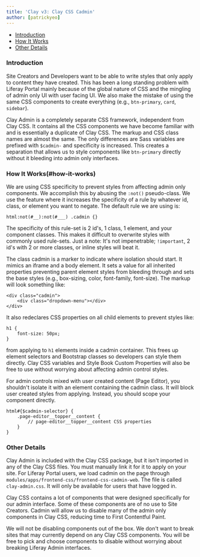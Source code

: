 ```yaml
---
title: 'Clay v3: Clay CSS Cadmin'
author: [patrickyeo]
---
```


<div class="nav-toc">

-   [Introduction](#introduction)
-   [How It Works](#how-it-works)
-   [Other Details](#other-details)

</div>

### Introduction

Site Creators and Developers want to be able to write styles that only apply to content they have created. This has been a long standing problem with Liferay Portal mainly because of the global nature of CSS and the mingling of admin only UI with user facing UI. We also make the mistake of using the same CSS components to create everything (e.g., `btn-primary`, `card`, `sidebar`).

Clay Admin is a completely separate CSS framework, independent from Clay CSS. It contains all the CSS components we have become familiar with and is essentially a duplicate of Clay CSS. The markup and CSS class names are almost the same. The only differences are Sass variables are prefixed with `$cadmin-` and specificity is increased. This creates a separation that allows us to style components like `btn-primary` directly without it bleeding into admin only interfaces.

### How It Works(#how-it-works)

We are using CSS specificity to prevent styles from affecting admin only components. We accomplish this by abusing the `:not()` pseudo-class. We use the feature where it increases the specificity of a rule by whatever id, class, or element you want to negate. The default rule we are using is:

```html{expanded}
html:not(#__):not(#___) .cadmin {}
```

The specificity of this rule-set is 2 id's, 1 class, 1 element, and your component classes. This makes it difficult to overwrite styles with commonly used rule-sets. Just a note: It's not impenetrable; `!important`, 2 id's with 2 or more classes, or inline styles will beat it.

The class cadmin is a marker to indicate where isolation should start. It mimics an iframe and a body element. It sets a value for all inherited properties preventing parent element styles from bleeding through and sets the base styles (e.g., box-sizing, color, font-family, font-size). The markup will look something like:

```html{expanded}
<div class="cadmin">
	<div class="dropdown-menu"></div>
</div>
```

It also redeclares CSS properties on all child elements to prevent styles like:

```css{expanded}
h1 {
	font-size: 50px;
}
```

from applying to `h1` elements inside a cadmin container. This frees up element selectors and Bootstrap classes so developers can style them directly. Clay CSS variables and Style Book Custom Properties will also be free to use without worrying about affecting admin control styles.

For admin controls mixed with user created content (Page Editor), you shouldn't isolate it with an element containing the cadmin class. It will block user created styles from applying. Instead, you should scope your component directly.

```scss{expanded}
html#{$cadmin-selector} {
	.page-editor__topper__content {
		// page-editor__topper__content CSS properties
	}
}
```

### Other Details

Clay Admin is included with the Clay CSS package, but it isn't imported in any of the Clay CSS files. You must manually link it for it to apply on your site. For Liferay Portal users, we load cadmin on the page through `modules/apps/frontend-css/frontend-css-cadmin-web`. The file is called `clay-admin.css`. It will only be available for users that have logged in.

Clay CSS contains a lot of components that were designed specifically for our admin interface. Some of these components are of no use to Site Creators. Cadmin will allow us to disable many of the admin only components in Clay CSS, reducing time to First Contentful Paint.

We will not be disabling components out of the box. We don't want to break sites that may currently depend on any Clay CSS components. You will be free to pick and choose components to disable without worrying about breaking Liferay Admin interfaces.
